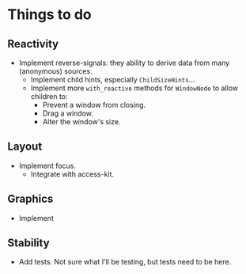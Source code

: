 # Things to do

## Reactivity

- Implement reverse-signals: they ability to derive data from many (anonymous) sources.
    - Implement child hints, especially `ChildSizeHints`...
    - Implement more `with_reactive` methods for `WindowNode` to allow children to:
        - Prevent a window from closing.
        - Drag a window.
        - Alter the window's size.

## Layout

- Implement focus.
    - Integrate with access-kit.

## Graphics

- Implement

## Stability

- Add tests. Not sure what I'll be testing, but tests need to be here.